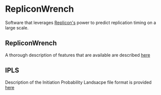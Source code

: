 RepliconWrench
==============
Software that leverages [Replicon's](https://github.com/RepliconBioinfo/Replicon) power to predict replication timing on a large scale.

## RepliconWrench
A thorough description of features that are available are described [here](https://github.com/RepliconBioinfo/RepliconWrench/wiki/Replicon-Accessories)

## IPLS
Description of the Initiation Probability Landsacpe file format is provided [here](https://github.com/RepliconBioinfo/RepliconWrench/wiki/IPLS)


